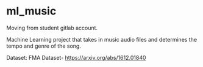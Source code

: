 # ml_music
Moving from student gitlab account.

Machine Learning project that takes in music audio files and determines the tempo and genre of the song.

Dataset: FMA Dataset- https://arxiv.org/abs/1612.01840

